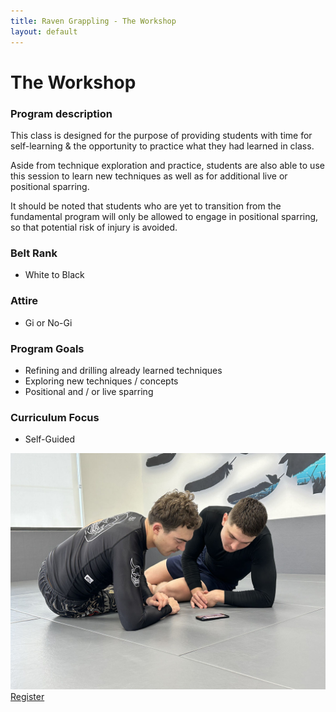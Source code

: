 ```yaml
---
title: Raven Grappling - The Workshop
layout: default
---
```


<div class="container py-5 px-4 p-lg-5">
  <h1>
    The Workshop
  </h1>

  <h3>
    Program description
  </h3>
  <p>
    This class is designed for the purpose of providing students with time for self-learning & the opportunity to practice what they had learned in class.
  </p>
  <p>
    Aside from technique exploration and practice, students are also able to use this session to learn new techniques as well as for additional live or positional sparring. 
  </p>
  <p>
    It should be noted that students who are yet to transition from the fundamental program will only be allowed to engage in positional sparring, so that potential risk of injury is avoided.
  </p>
  
  <div class="row">
    <div class="col-lg">
      <h3>
        Belt Rank
      </h3>
      <ul>
        <li>White to Black</li>
      </ul>
      <h3>
        Attire
      </h3>
      <ul>
        <li>Gi or No-Gi</li>
      </ul>
      <h3>
        Program Goals
      </h3>
      <ul>
        <li>Refining and drilling already learned techniques</li>
        <li>Exploring new techniques / concepts</li>
        <li>Positional and / or live sparring</li>
      </ul>
      <h3>Curriculum Focus</h3>
      <ul>
        <li>Self-Guided</li>
      </ul>
    </div>
    <div class="col-lg">
    <img src="/assets/images/programs/workshop.jpg" alt="Workshop" class="img-fluid mb-5">
    </div>
  <div>    
  <a href="/memberships" class="rg-button">Register</a>
</div>
